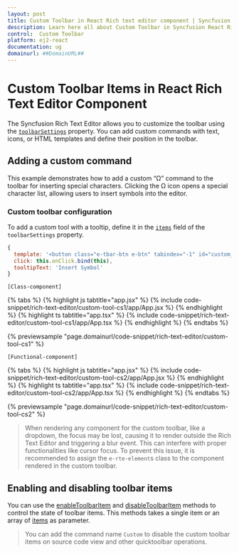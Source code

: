 ```yaml
---
layout: post
title: Custom Toolbar in React Rich text editor component | Syncfusion
description: Learn here all about Custom Toolbar in Syncfusion React Rich text editor component of Syncfusion Essential JS 2 and more.
control:  Custom Toolbar
platform: ej2-react
documentation: ug
domainurl: ##DomainURL##
---
```


# Custom Toolbar Items in React Rich Text Editor Component

The Syncfusion Rich Text Editor allows you to customize the toolbar using the [`toolbarSettings`](https://ej2.syncfusion.com/react/documentation/api/rich-text-editor/#toolbarSettings) property. You can add custom commands with text, icons, or HTML templates and define their position in the toolbar.

## Adding a custom command  

This example demonstrates how to add a custom “Ω” command to the toolbar for inserting special characters. Clicking the Ω icon opens a special character list, allowing users to insert symbols into the editor.

### Custom toolbar configuration

To add a custom tool with a tooltip, define it in the [`items`](https://ej2.syncfusion.com/react/documentation/api/rich-text-editor/toolbarSettings/#items) field of the `toolbarSettings` property.

```javascript
{
  template: '<button class="e-tbar-btn e-btn" tabindex="-1" id="custom_tbar" style="width:100%"><div class="e-tbar-btn-text" style="font-weight: 500;"> &#937;</div></button>',
  click: this.onClick.bind(this),
  tooltipText: 'Insert Symbol'
}


```

`[Class-component]`

{% tabs %}
{% highlight js tabtitle="app.jsx" %}
{% include code-snippet/rich-text-editor/custom-tool-cs1/app/App.jsx %}
{% endhighlight %}
{% highlight ts tabtitle="app.tsx" %}
{% include code-snippet/rich-text-editor/custom-tool-cs1/app/App.tsx %}
{% endhighlight %}
{% endtabs %}

 {% previewsample "page.domainurl/code-snippet/rich-text-editor/custom-tool-cs1" %}

`[Functional-component]`

{% tabs %}
{% highlight js tabtitle="app.jsx" %}
{% include code-snippet/rich-text-editor/custom-tool-cs2/app/App.jsx %}
{% endhighlight %}
{% highlight ts tabtitle="app.tsx" %}
{% include code-snippet/rich-text-editor/custom-tool-cs2/app/App.tsx %}
{% endhighlight %}
{% endtabs %}

 {% previewsample "page.domainurl/code-snippet/rich-text-editor/custom-tool-cs2" %}

> When rendering any component for the custom toolbar, like a dropdown, the focus may be lost, causing it to render outside the Rich Text Editor and triggering a blur event. This can interfere with proper functionalities like cursor focus. To prevent this issue, it is recommended to assign the `e-rte-element`s class to the component rendered in the custom toolbar.

## Enabling and disabling toolbar items

You can use the [enableToolbarItem](https://ej2.syncfusion.com/react/documentation/api/rich-text-editor/#enabletoolbaritem) and [disableToolbarItem](https://ej2.syncfusion.com/react/documentation/api/rich-text-editor/#disabletoolbaritem) methods to control the state of toolbar items. This methods takes a single item or an array of [items](#available-toolbar-items) as parameter.

> You can add the command name `Custom` to disable the custom toolbar items on source code view and other quicktoolbar operations.